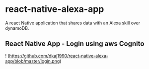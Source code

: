 # react-native-alexa-app
A react Native application that shares data with an Alexa skill over dynamoDB.

## React Native App - Login using aws Cognito
! (https://github.com/dkaj1990/react-native-alexa-app/blob/master/login.png)
